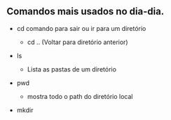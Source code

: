 ## Comandos mais usados no dia-dia.

 - cd
    comando para sair ou ir para um diretório
     - cd .. (Voltar para diretório anterior)

 - ls 
    - Lista as pastas de um diretório

 - pwd
    - mostra todo o path do diretório local



 - mkdir
    